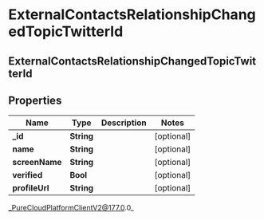 # ExternalContactsRelationshipChangedTopicTwitterId

## ExternalContactsRelationshipChangedTopicTwitterId

## Properties

|Name | Type | Description | Notes|
|------------ | ------------- | ------------- | -------------|
| **_id** | **String** |  | [optional] |
| **name** | **String** |  | [optional] |
| **screenName** | **String** |  | [optional] |
| **verified** | **Bool** |  | [optional] |
| **profileUrl** | **String** |  | [optional] |



_PureCloudPlatformClientV2@177.0.0_

